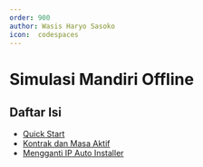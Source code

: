 ```yaml
---
order: 900
author: Wasis Haryo Sasoko
icon:  codespaces
---
```


# Simulasi Mandiri Offline

## Daftar Isi
- [Quick Start](./quick-start/)
- [Kontrak dan Masa Aktif](./kontrak-masa-aktif)
- [Mengganti IP Auto Installer](./mengganti-ip-autoinstaller.md)

